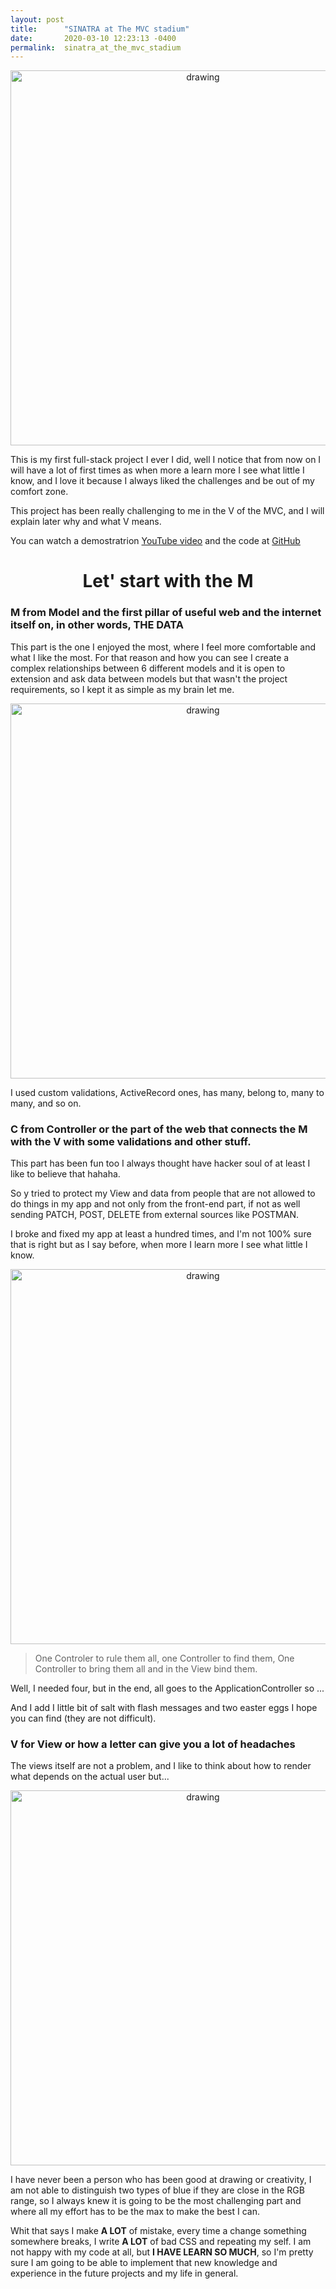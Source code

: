 ```yaml
---
layout: post
title:      "SINATRA at The MVC stadium"
date:       2020-03-10 12:23:13 -0400
permalink:  sinatra_at_the_mvc_stadium
---
```



<center><img src="https://imgur.com/cbEQNGv.png" alt="drawing" width="600"/></center>


This is my first full-stack project I ever I did, well I notice that from now on I will have a lot of first times as when more a learn more I see what little I know, and I love it because I always liked the challenges and be out of my comfort zone.

This project has been really challenging to me in the V of the MVC, and I will explain later why and what V means.

You can watch a demostratrion [YouTube video](https://youtu.be/g5ACFU5serY) 
and the code at [GitHub](https://github.com/reddevilcero/trailer_finder) 

<center> <h1>  Let' start with the  <strong>M</strong> </h1></center>

###  M from Model and the first pillar of useful web and the internet itself on, in other words, **THE DATA**

This part is the one I enjoyed the most, where I feel more comfortable and what I like the most. For that reason and how you can see I create a complex relationships between 6 different models and it is open to extension and ask data between models but that wasn't the project requirements, so I kept it as simple as my brain let me.


<center><img src="https://i.imgur.com/sFgpJwQ.png" alt="drawing" width="600"/></center>

I used custom validations, ActiveRecord ones, has many, belong to,  many to many, and so on.

###  C from Controller or the part of the web that connects the M with the V with some validations and other stuff.

This part has been fun too I always thought have hacker soul of at least I like to believe that hahaha.

So y tried to protect my View and data from people that are not allowed to do things in my app and not only from the front-end part, if not as well sending PATCH, POST, DELETE from external sources like POSTMAN.

I broke and fixed my app at least a hundred times, and I'm not 100% sure that is right but as I say before, when more I learn more I see what little I know.

<center><img src="https://imgur.com/uQSL6wp.png" alt="drawing" width="600"/></center>

>One Controler to rule them all,
   one Controller to find them,
One Controller to bring them all
   and in the View bind them.

Well, I needed four, but in the end, all goes to the ApplicationController so ... 

And I add I little bit of salt with flash messages and two easter eggs I hope you can find (they are not difficult).

###  V for View or how a letter can give you a lot of headaches

The views itself are not a problem, and I like to think about how to render what depends on the actual user but...

<center><img src="https://media.giphy.com/media/xZqycRHIQkKNa/giphy.gif" alt="drawing" width="600"/></center>

I have never been a person who has been good at drawing or creativity, I am not able to distinguish two types of blue if they are close in the RGB range, so I always knew it is going to be the most challenging part and where all my effort has to be the max to make the best I can.

Whit that says I make **A LOT** of mistake, every time a change something somewhere breaks, I write **A LOT** of bad CSS and repeating my self. I am not happy with my code at all, but **I HAVE LEARN SO MUCH**, so I'm pretty sure I am going to be able to implement that new knowledge and experience in the future projects and my life in general.

